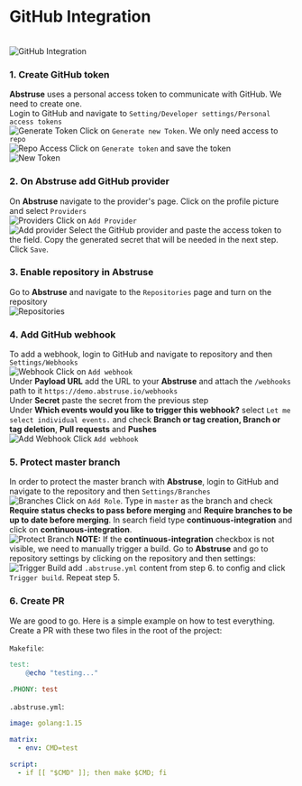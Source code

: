 # GitHub Integration
<br>![GitHub Integration](https://user-images.githubusercontent.com/15204169/103622752-6dde1a80-4f37-11eb-8eed-db295d9403c6.png)

### 1. Create GitHub token
**Abstruse** uses a personal access token to communicate with GitHub. We need to create one.<br>Login to GitHub and navigate to `Setting/Developer settings/Personal access tokens`
<br>![Generate Token](https://user-images.githubusercontent.com/15204169/103622748-6caced80-4f37-11eb-96a8-bc7bfd6adb91.png)
Click on `Generate new Token`. We only need access to `repo`
<br>![Repo Access](https://user-images.githubusercontent.com/15204169/103622796-79c9dc80-4f37-11eb-94f7-62c075046c4f.png)
Click on `Generate token` and save the token
<br>![New Token](https://user-images.githubusercontent.com/15204169/103622761-6fa7de00-4f37-11eb-9cb3-0adcc6cbf4c9.png)

### 2. On Abstruse add GitHub provider
On **Abstruse** navigate to the provider's page. Click on the profile picture and select `Providers`
<br>![Providers](https://user-images.githubusercontent.com/15204169/103622793-7898af80-4f37-11eb-87cf-528466924c40.png)
Click on `Add Provider`
<br>![Add provider](https://user-images.githubusercontent.com/15204169/103622718-60c12b80-4f37-11eb-9402-dd93d21656b1.png)
Select the GitHub provider and paste the access token to the field. Copy the generated secret that will be needed in the next step. Click `Save`.

### 3. Enable repository in Abstruse
Go to **Abstruse** and navigate to the `Repositories` page and turn on the repository
<br>![Repositories](https://user-images.githubusercontent.com/15204169/103622811-7df5fa00-4f37-11eb-8694-718d48d45c8f.png)

### 4. Add GitHub webhook
To add a webhook, login to GitHub and navigate to repository and then `Settings/Webhooks` 
<br>![Webhook](https://user-images.githubusercontent.com/15204169/103622821-80585400-4f37-11eb-805a-0868c8017edb.png)
Click on `Add webhook`
<br>Under **Payload URL** add the URL to your **Abstruse** and attach the `/webhooks` path to it `https://demo.abstruse.io/webhooks`
<br>Under **Secret** paste the secret from the previous step
<br>Under **Which events would you like to trigger this webhook?** select `Let me select individual events.` and check **Branch or tag creation, Branch or tag deletion**, **Pull requests** and **Pushes**
<br>![Add Webhook](https://user-images.githubusercontent.com/15204169/103622732-64ed4900-4f37-11eb-90fa-eebfa17b6a4a.png) 
Click `Add webhook`

### 5. Protect master branch
In order to protect the master branch with **Abstruse**, login to GitHub and navigate to the repository and then `Settings/Branches`
<br>![Branches](https://user-images.githubusercontent.com/15204169/103622742-69196680-4f37-11eb-91dc-a659ace05a8f.png)
Click on `Add Role`. Type in `master` as the branch and check **Require status checks to pass before merging** and **Require branches to be up to date before merging**. In search field type **continuous-integration** and click on **continuous-integration**.
<br>![Protect Branch](https://user-images.githubusercontent.com/15204169/122527507-a8d29700-d01b-11eb-9f77-4e071ddfae61.jpg)
**NOTE:** If the **continuous-integration** checkbox is not visible, we need to manually trigger a build. Go to **Abstruse** and go to repository settings by clicking on the repository and then settings:
<br>![Trigger Build](https://user-images.githubusercontent.com/15204169/104171094-6c629580-5402-11eb-82f6-e186bec1c555.png) add `.abstruse.yml` content from step 6. to config and click `Trigger build`. Repeat step 5.


### 6. Create PR
We are good to go. Here is a simple example on how to test everything. Create a PR with these two files in the root of the project:

`Makefile`:
```makefile
test:
	@echo "testing..."
	
.PHONY: test
```

`.abstruse.yml`:
```yaml
image: golang:1.15

matrix:
  - env: CMD=test

script:
  - if [[ "$CMD" ]]; then make $CMD; fi
```
